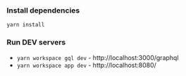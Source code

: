 ### Install dependencies

`yarn install`

### Run DEV servers

- `yarn workspace gql dev` - http://localhost:3000/graphql
- `yarn workspace app dev` - http://localhost:8080/
